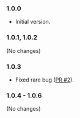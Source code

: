 ### 1.0.0

* Initial version.

### 1.0.1, 1.0.2

(No changes)

### 1.0.3

* Fixed rare bug ([PR #2](https://github.com/Pimm/mapsort/pull/2)).

### 1.0.4 - 1.0.6

(No changes)